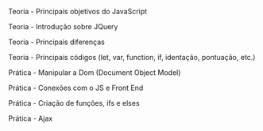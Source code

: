 Teoria - Principais objetivos do JavaScript

Teoria - Introdução sobre JQuery

Teoria - Principais diferenças

Teoria - Principais códigos (let, var, function, if, identação, pontuação, etc.)

Prática - Manipular a Dom (Document Object Model)

Prática - Conexões com o JS e Front End

Prática - Criação de funções, ifs e elses

Prática - Ajax
